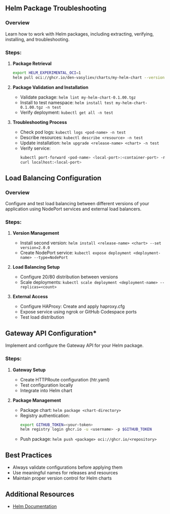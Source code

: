 ## Helm Package Troubleshooting

### Overview
Learn how to work with Helm packages, including extracting, verifying, installing, and troubleshooting.

### Steps:
1. **Package Retrieval**
   ```bash
   export HELM_EXPERIMENTAL_OCI=1
   helm pull oci://ghcr.io/den-vasyliev/charts/my-helm-chart --version 0.1.00
   ```

2. **Package Validation and Installation**
   - Validate package: `helm lint my-helm-chart-0.1.00.tgz`
   - Install to test namespace: `helm install test my-helm-chart-0.1.00.tgz -n test`
   - Verify deployment: `kubectl get all -n test`

3. **Troubleshooting Process**
   - Check pod logs: `kubectl logs <pod-name> -n test`
   - Describe resources: `kubectl describe <resource> -n test`
   - Update installation: `helm upgrade <release-name> <chart> -n test`
   - Verify service: 
     ```bash
     kubectl port-forward <pod-name> <local-port>:<container-port> -n test
     curl localhost:<local-port>
     ```

## Load Balancing Configuration

### Overview
Configure and test load balancing between different versions of your application using NodePort services and external load balancers.

### Steps:
1. **Version Management**
   - Install second version: `helm install <release-name> <chart> --set version=2.0.0`
   - Create NodePort service: `kubectl expose deployment <deployment-name> --type=NodePort`

2. **Load Balancing Setup**
   - Configure 20/80 distribution between versions
   - Scale deployments: `kubectl scale deployment <deployment-name> --replicas=<count>`

3. **External Access**
   - Configure HAProxy: Create and apply haproxy.cfg
   - Expose service using ngrok or GitHub Codespace ports
   - Test load distribution

## Gateway API Configuration*

Implement and configure the Gateway API for your Helm package.

### Steps:
1. **Gateway Setup**
   - Create HTTPRoute configuration (htr.yaml)
   - Test configuration locally
   - Integrate into Helm chart

2. **Package Management**
   - Package chart: `helm package <chart-directory>`
   - Registry authentication: 
     ```bash
     export GITHUB_TOKEN=<your-token>
     helm registry login ghcr.io -u <username> -p $GITHUB_TOKEN
     ```
   - Push package: `helm push <package> oci://ghcr.io/<repository>`

## Best Practices
- Always validate configurations before applying them
- Use meaningful names for releases and resources
- Maintain proper version control for Helm charts

## Additional Resources
- [Helm Documentation](https://helm.sh/docs/)